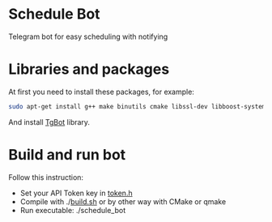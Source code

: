 # Schedule Bot
Telegram bot for easy scheduling with notifying

# Libraries and packages
At first you need to install these packages, for example: 
```sh
sudo apt-get install g++ make binutils cmake libssl-dev libboost-system-dev libboost-iostreams-dev
```
And install [TgBot](https://github.com/reo7sp/tgbot-cpp) library.

# Build and run bot
Follow this instruction:
* Set your API Token key in [token.h](https://github.com/uburuntu/schedule_bot/blob/master/config/token.h)
* Compile with ./[build.sh](https://github.com/uburuntu/schedule_bot/blob/master/build.sh) or by other way with CMake or qmake
* Run executable: ./schedule_bot
